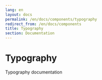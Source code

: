 ```yaml
---
lang: en
layout: docs
permalink: /en/docs/components/typography
redirect_from: /en/docs/components
title: Typography
section: Documentation
---
```


# Typography

Typography documentation
